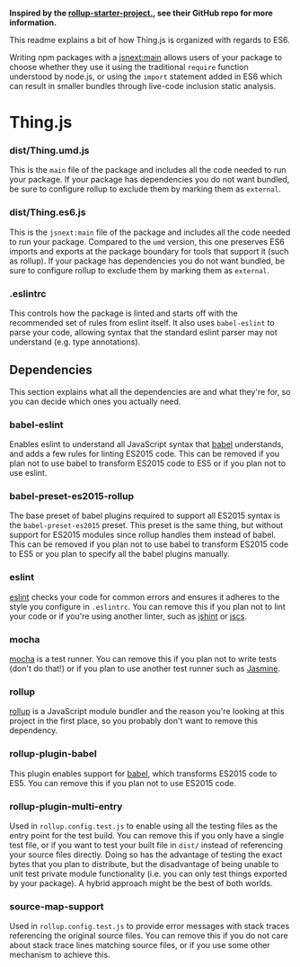 **Inspired by the [rollup-starter-project.](https://github.com/rollup/rollup-starter-project), see their GitHub repo for more information.**

This readme explains a bit of how Thing.js is organized with regards to ES6. 

Writing npm packages with a [jsnext:main][jsnext:main] allows
users of your package to choose whether they use it using the traditional
`require` function understood by node.js, or using the `import` statement added
in ES6 which can result in smaller bundles through live-code inclusion static
analysis.

[babel]: https://github.com/babel/babel
[jsnext:main]: https://github.com/rollup/rollup/wiki/jsnext:main
[rollup]: https://github.com/rollup/rollup

# Thing.js

### dist/Thing.umd.js

This is the `main` file of the package and includes all the code needed to run
your package. If your package has dependencies you do not want bundled, be sure
to configure rollup to exclude them by marking them as `external`.

### dist/Thing.es6.js

This is the `jsnext:main` file of the package and includes all the code needed
to run your package. Compared to the `umd` version, this one preserves ES6
imports and exports at the package boundary for tools that support it (such as
rollup). If your package has dependencies you do not want bundled, be sure to
configure rollup to exclude them by marking them as `external`.

### .eslintrc

This controls how the package is linted and starts off with the recommended set
of rules from eslint itself. It also uses `babel-eslint` to parse your code,
allowing syntax that the standard eslint parser may not understand (e.g. type
annotations).

## Dependencies

This section explains what all the dependencies are and what they're for, so
you can decide which ones you actually need.

### babel-eslint

Enables eslint to understand all JavaScript syntax that
[babel](http://babeljs.io) understands, and adds a few rules for linting ES2015
code. This can be removed if you plan not to use babel to transform ES2015 code
to ES5 or if you plan not to use eslint.

### babel-preset-es2015-rollup

The base preset of babel plugins required to support all ES2015 syntax is the
`babel-preset-es2015` preset. This preset is the same thing, but without
support for ES2015 modules since rollup handles them instead of babel. This can
be removed if you plan not to use babel to transform ES2015 code to ES5 or you
plan to specify all the babel plugins manually.

### eslint

[eslint](http://eslint.org) checks your code for common errors and ensures it
adheres to the style you configure in `.eslintrc`. You can remove this if you
plan not to lint your code or if you're using another linter, such as
[jshint](http://jshint.com) or [jscs](http://jscs.info).

### mocha

[mocha](https://mochajs.org) is a test runner. You can remove this if you plan
not to write tests (don't do that!) or if you plan to use another test runner
such as [Jasmine](http://jasmine.github.io).

### rollup

[rollup](http://rollupjs.org) is a JavaScript module bundler and the reason
you're looking at this project in the first place, so you probably don't want
to remove this dependency.

### rollup-plugin-babel

This plugin enables support for [babel](http://babeljs.io), which transforms
ES2015 code to ES5. You can remove this if you plan not to use ES2015 code.

### rollup-plugin-multi-entry

Used in `rollup.config.test.js` to enable using all the testing files as the
entry point for the test build. You can remove this if you only have a single
test file, or if you want to test your built file in `dist/` instead of
referencing your source files directly. Doing so has the advantage of testing
the exact bytes that you plan to distribute, but the disadvantage of being
unable to unit test private module functionality (i.e. you can only test things
exported by your package). A hybrid approach might be the best of both worlds.

### source-map-support

Used in `rollup.config.test.js` to provide error messages with stack traces
referencing the original source files. You can remove this if you do not care
about stack trace lines matching source files, or if you use some other
mechanism to achieve this.
